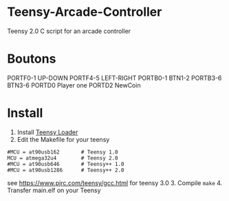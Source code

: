 # Teensy-Arcade-Controller
Teensy 2.0 C script for an arcade controller

# Boutons
PORTF0-1    UP-DOWN
PORTF4-5    LEFT-RIGHT
PORTB0-1    BTN1-2
PORTB3-6    BTN3-6
PORTD0      Player one
PORTD2      NewCoin

# Install
1. Install [Teensy Loader](https://www.pjrc.com/teensy/loader_linux.html)
2. Edit the Makefile for your teensy
```
#MCU = at90usb162       # Teensy 1.0
MCU = atmega32u4        # Teensy 2.0
#MCU = at90usb646       # Teensy++ 1.0
#MCU = at90usb1286      # Teensy++ 2.0
```
see https://www.pjrc.com/teensy/gcc.html for teensy 3.0
3. Compile ```make```
4. Transfer main.elf on your Teensy

